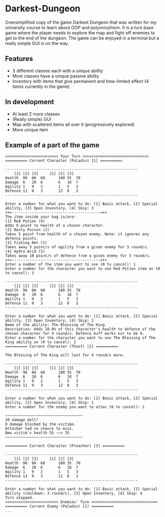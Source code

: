 # Darkest-Dungeon
Oversimplified copy of the game Darkest Dungeon that was written for my university course to learn about OOP and polymorphism. It is a turn base game where the player needs to explore the map and fight off enemies to get to the end of the dungeon. The game can be enjoyed in a terminal but a really simple GUI is on the way.

Features
-------------------------
* 3 different classes each with a unique ability
* Most classes have a unique passive ability
* Inventory with items that give permanent and time-limited effect (4 items currently in the game)


In development
-------------------------
* At least 2 more classes
* (Really simple) GUI
* Map with scattered items all over it (progressively explored)
* More unique item

Example of a part of the game
-----------------------------
```text
<<<<<<<<<<<<<<<<<<<<<<<< Your Turn >>>>>>>>>>>>>>>>>>>>>>>>>>>>>>
========== Current Character (Paladin) [1] ==========

------------------------------------------------------------
	[1]	[2]	[3]		[1]	[2]	[3]
Health	90	60	60		100	55	70
Damage	6	20	6		6	18	7
Agility	1	9	2		1	5	3
Defence	11	0	3		12	0	3
------------------------------------------------------------

Enter a number for what you want to do: [1] Basic attack, [2] Special ability, [3] Open Inventory, [4] Skip: 3
<+=----------------------------------------=+>
The item inside your bag is/are: 
[1] Red Potion (4)
Adds 8 point to health of a chosen character.
[2] Nasty Poison (2)
Takes 5 point from health of a chosen enemy. Note: it ignores any defence points.
[3] Fishing Net (1)
Takes away 5 point/s of agility from a given enemy for 3 round/s.
[4] Hydro Acid (3)
Takes away 10 point/s of defence from a given enemy for 3 round/s.
<+=----------------------------------------=+>
Enter a number of the item you want to use (0 to cancel): 1
Enter a number for the character you want to use Red Potion item on (0 to cancel): 3

------------------------------------------------------------
	[1]	[2]	[3]		[1]	[2]	[3]
Health	90	60	68		100	55	70
Damage	6	20	6		6	18	7
Agility	1	9	2		1	5	3
Defence	11	0	3		12	0	3
------------------------------------------------------------

Enter a number for what you want to do: [1] Basic attack, [2] Special ability, [3] Open Inventory, [4] Skip: 2
Name of the ability: The Blessing of The King
Description: Adds 10.0% of this character's health to defence of the chosen character for 4 round/s. Defence buff works out to be 9.
Enter a number for the character you want to use The Blessing of The King ability on (0 to cancel): 2
========== Current Character (Thief) [2] ==========

The Blessing of The King will last for 4 round/s more.

------------------------------------------------------------
	[1]	[2]	[3]		[1]	[2]	[3]
Health	90	60	68		100	55	70
Damage	6	20	6		6	18	7
Agility	1	9	2		1	5	3
Defence	11	9	3		12	0	3
------------------------------------------------------------

Enter a number for what you want to do: [1] Basic attack, [2] Special ability, [3] Open Inventory, [4] Skip: 1
Enter a number for the enemy you want to attac (0 to cancel): 2

~~~~~~~~~~~~~~~~~~~~~~~~~~~~~~~~~~~
20 damage delt!
0 damage blocked by the victime.
Attacker had no chance to miss.
New victim's health 55 ~~> 35
~~~~~~~~~~~~~~~~~~~~~~~~~~~~~~~~~~~

========== Current Character (Preacher) [3] ==========

------------------------------------------------------------
	[1]	[2]	[3]		[1]	[2]	[3]
Health	90	60	68		100	35	70
Damage	6	20	6		6	18	7
Agility	1	9	2		1	5	3
Defence	11	9	3		12	0	3
------------------------------------------------------------

Enter a number for what you want to do: [1] Basic attack, [2] Special ability (cooldown: 3 round/s), [3] Open Inventory, [4] Skip: 4
Turn skipped.
<<<<<<<<<<<<<<<<<<<<<<<< Enemies' Turn >>>>>>>>>>>>>>>>>>>>>>>>>>>>>>
========== Current Enemy (Paladin) [1] ==========
...
  ```
